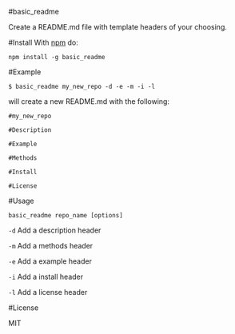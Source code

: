 #basic_readme

Create a README.md file with template headers of your choosing.

#Install
With [npm](https://npmjs.org) do:

```
npm install -g basic_readme
```

#Example

```
$ basic_readme my_new_repo -d -e -m -i -l
```

will create a new README.md with the following:
```
#my_new_repo

#Description

#Example

#Methods

#Install

#License

```

#Usage

`basic_readme repo_name [options]`

`-d` Add a description header

`-m` Add a methods header

`-e` Add a example header

`-i` Add a install header

`-l` Add a license header

#License

MIT
